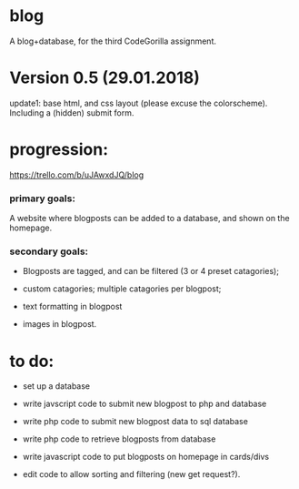 # blog
A blog+database, for the third CodeGorilla assignment.

# Version 0.5 (29.01.2018)
update1: base html, and css layout (please excuse the colorscheme). Including a (hidden) submit form.

# progression: 
https://trello.com/b/uJAwxdJQ/blog

### primary goals: 

A website where blogposts can be added to a database, and shown on the homepage. 

### secondary goals: 

- Blogposts are tagged, and can be filtered (3 or 4 preset catagories);

- custom catagories; multiple catagories per blogpost; 

- text formatting in blogpost

- images in blogpost.

# to do:
- set up a database

- write javscript code to submit new blogpost to php and database

- write php code to submit new blogpost data to sql database

- write php code to retrieve blogposts from database

- write javascript code to put blogposts on homepage in cards/divs

- edit code to allow sorting and filtering (new get request?).
